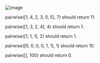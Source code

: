 ![image](https://user-images.githubusercontent.com/65099129/128359394-6e9f1432-68cb-4c38-aab7-d532d8476b23.png)

pairwise([1, 4, 2, 3, 0, 5], 7) should return 11.

pairwise([1, 3, 2, 4], 4) should return 1.

pairwise([1, 1, 1], 2) should return 1.

pairwise([0, 0, 0, 0, 1, 1], 1) should return 10.

pairwise([], 100) should return 0.
